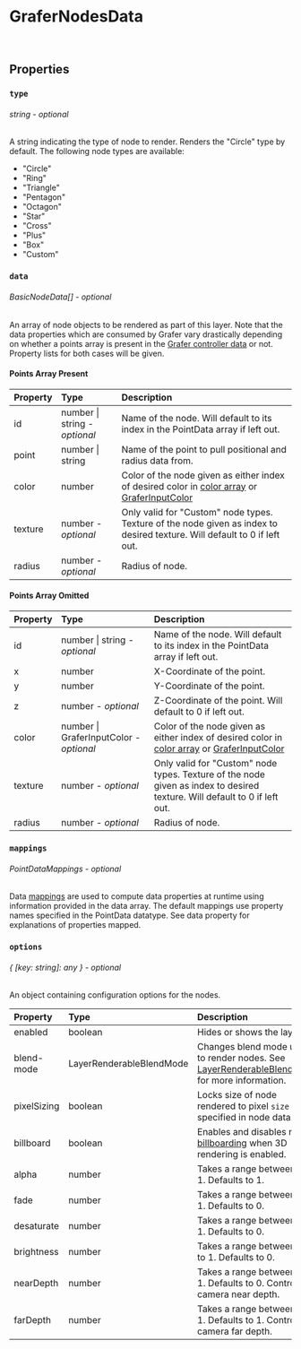 # GraferNodesData

<br>

## Properties

### `type`
###### string - *optional*

A string indicating the type of node to render. Renders the "Circle" type by default. The following node types are available:

- "Circle"
- "Ring"
- "Triangle" 
- "Pentagon"
- "Octagon"
- "Star"
- "Cross"
- "Plus"
- "Box"
- "Custom"

### `data`
###### BasicNodeData[] - *optional*

An array of node objects to be rendered as part of this layer. Note that the data properties which are consumed by Grafer vary drastically depending on whether a points array is present in the [Grafer controller data](./grafer-controller-data.md) or not. Property lists for both cases will be given.

#### **Points Array Present**

| Property  | Type | Description |
| :--- | :--- | :--- |
| id | number \| string - *optional* | Name of the node. Will default to its index in the PointData array if left out. |
| point | number \| string | Name of the point to pull positional and radius data from. |
| color | number | Color of the node given as either index of desired color in [color array](./grafer-controller-data.md#colors) or [GraferInputColor](./grafer-input-color.md) |
| texture | number - *optional* | Only valid for "Custom" node types. Texture of the node given as index to desired texture. Will default to 0 if left out. |
| radius | number - *optional* | Radius of node. |

#### **Points Array Omitted**

| Property  | Type | Description |
| :--- | :--- | :--- |
| id | number \| string - *optional* | Name of the node. Will default to its index in the PointData array if left out. |
| x | number | X-Coordinate of the point.  |
| y | number | Y-Coordinate of the point. |
| z | number - *optional* | Z-Coordinate of the point. Will default to 0 if left out. |
| color | number \| GraferInputColor - *optional* | Color of the node given as either index of desired color in [color array](./grafer-controller-data.md#colors) or [GraferInputColor](./grafer-input-color.md) |
| texture | number - *optional* | Only valid for "Custom" node types. Texture of the node given as index to desired texture. Will default to 0 if left out. |
| radius | number - *optional* | Radius of node. |

### `mappings`
###### PointDataMappings - *optional*

Data [mappings](../guides/mappings.md) are used to compute data properties at runtime using information provided in the data array. The default mappings use property names specified in the PointData datatype. See data property for explanations of properties mapped.

### `options`
###### { [key: string]: any } - *optional*

An object containing configuration options for the nodes.

| Property  | Type | Description |
| :--- | :--- | :--- |
| enabled | boolean | Hides or shows the layer. |
| blend-mode | LayerRenderableBlendMode | Changes blend mode used to render nodes. See [LayerRenderableBlendMode](./layer-renderable-blend-mode.md) for more information. |
| pixelSizing | boolean | Locks size of node rendered to pixel `size` specified in node data. |
| billboard | boolean | Enables and disables node [billboarding](http://www.opengl-tutorial.org/intermediate-tutorials/billboards-particles/billboards/) when 3D rendering is enabled. |
| alpha | number | Takes a range between 0 to 1. Defaults to 1. |
| fade | number | Takes a range between 0 to 1. Defaults to 0. |
| desaturate | number | Takes a range between 0 to 1. Defaults to 0. |
| brightness | number | Takes a range between -1 to 1. Defaults to 0. |
| nearDepth | number | Takes a range between 0 to 1. Defaults to 0. Controls camera near depth. |
| farDepth | number | Takes a range between 0 to 1. Defaults to 1. Controls camera far depth. |